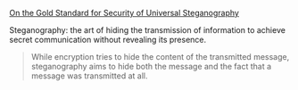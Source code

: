 [On the Gold Standard for Security of
Universal Steganography](https://eprint.iacr.org/2018/106.pdf)

Steganography: the art of hiding the transmission of information to achieve secret communication without revealing its presence.

> While encryption tries to hide the content of the transmitted message, steganography aims to hide both the message and the fact that a message was transmitted at all.


